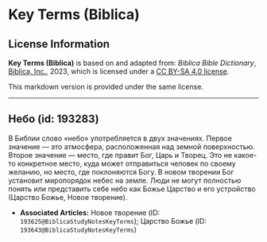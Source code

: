# Key Terms (Biblica)

## License Information

**Key Terms (Biblica)** is based on and adapted from: _Biblica Bible Dictionary_, [Biblica, Inc.](https://www.biblica.com/), 2023, which is licensed under a [CC BY-SA 4.0 license](https://creativecommons.org/licenses/by-sa/4.0/legalcode.en).

This markdown version is provided under the same license.



--------------------------------

## Небо (id: 193283)

В Библии слово «небо» употребляется в двух значениях. Первое значение — это атмосфера, расположенная над земной поверхностью. Второе значение — место, где правит Бог, Царь и Творец. Это не какое\-то конкретное место, куда может отправиться человек по своему желанию, но место, где поклоняются Богу. В новом творении Бог установит миропорядок небес на земле. Люди не могут полностью понять или представить себе небо как Божье Царство и его устройство (Царство Божье, Новое творение).

* **Associated Articles:** Новое творение (ID: `193625@BiblicaStudyNotesKeyTerms`); Царство Божье (ID: `193643@BiblicaStudyNotesKeyTerms`)

